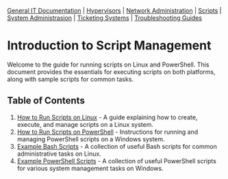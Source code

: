 [General IT Documentation](../README.md) | [Hypervisors](../Hypervisors/README.md) | [Network Administration](../Network%20Administration/Network%20Configuration%20Basics.md) | [Scripts](../Scripts/README.md) | [System Administrasion](../System%20Administration/README.md) | [Ticketing Systems](../Ticketing%20Systems/README.md) | [Troubleshooting Guides](../Troubleshooting%20Guides/IT%Troubleshooting%20Documentation.md)
# **Introduction to Script Management**

Welcome to the guide for running scripts on Linux and PowerShell. This document provides the essentials for executing scripts on both platforms, along with sample scripts for common tasks.

## **Table of Contents**

1. [How to Run Scripts on Linux](docs/how_to_run_scripts_linux.md) - A guide explaining how to create, execute, and manage scripts on a Linux system.
2. [How to Run Scripts on PowerShell](docs/how_to_run_scripts_powershell.md) - Instructions for running and managing PowerShell scripts on a Windows system.
3. [Example Bash Scripts](docs/example_bash_scripts.md) - A collection of useful Bash scripts for common administrative tasks on Linux.
4. [Example PowerShell Scripts](docs/example_powershell_scripts.md) - A collection of useful PowerShell scripts for various system management tasks on Windows.
